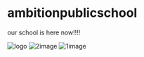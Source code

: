 # ambitionpublicschool
our school is here now!!!!

![logo](https://github.com/visheshsingh009/ambitionpublicschool/assets/156420671/10853fa8-3eae-4277-b852-ce96f98ccd8e)
![2image](https://github.com/visheshsingh009/ambitionpublicschool/assets/156420671/7c9d1fbb-a004-48e8-9467-ab107b1f10ca)
![1image](https://github.com/visheshsingh009/ambitionpublicschool/assets/156420671/8c22b6bd-bd8f-4751-9fe9-e01a74b1e8e2)
